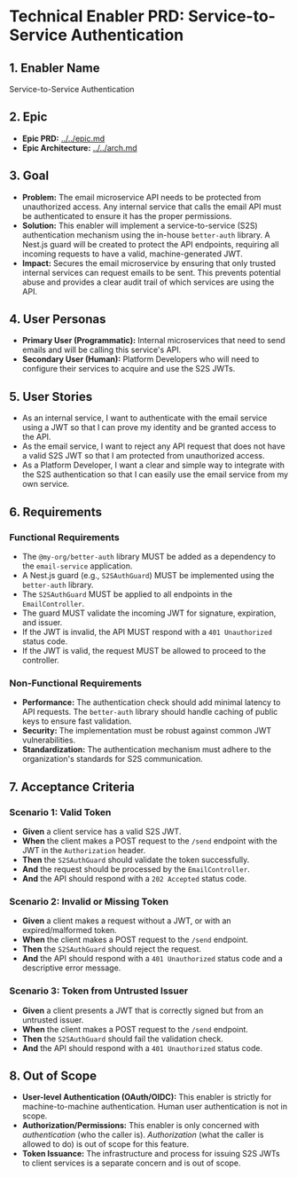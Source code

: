 # Technical Enabler PRD: Service-to-Service Authentication

## 1. Enabler Name

Service-to-Service Authentication

## 2. Epic

- **Epic PRD:** [../../epic.md](./../epic.md)
- **Epic Architecture:** [../../arch.md](./../arch.md)

## 3. Goal

- **Problem:** The email microservice API needs to be protected from unauthorized access. Any internal service that calls the email API must be authenticated to ensure it has the proper permissions.
- **Solution:** This enabler will implement a service-to-service (S2S) authentication mechanism using the in-house `better-auth` library. A Nest.js guard will be created to protect the API endpoints, requiring all incoming requests to have a valid, machine-generated JWT.
- **Impact:** Secures the email microservice by ensuring that only trusted internal services can request emails to be sent. This prevents potential abuse and provides a clear audit trail of which services are using the API.

## 4. User Personas

- **Primary User (Programmatic):** Internal microservices that need to send emails and will be calling this service's API.
- **Secondary User (Human):** Platform Developers who will need to configure their services to acquire and use the S2S JWTs.

## 5. User Stories

- As an internal service, I want to authenticate with the email service using a JWT so that I can prove my identity and be granted access to the API.
- As the email service, I want to reject any API request that does not have a valid S2S JWT so that I am protected from unauthorized access.
- As a Platform Developer, I want a clear and simple way to integrate with the S2S authentication so that I can easily use the email service from my own service.

## 6. Requirements

### Functional Requirements

- The `@my-org/better-auth` library MUST be added as a dependency to the `email-service` application.
- A Nest.js guard (e.g., `S2SAuthGuard`) MUST be implemented using the `better-auth` library.
- The `S2SAuthGuard` MUST be applied to all endpoints in the `EmailController`.
- The guard MUST validate the incoming JWT for signature, expiration, and issuer.
- If the JWT is invalid, the API MUST respond with a `401 Unauthorized` status code.
- If the JWT is valid, the request MUST be allowed to proceed to the controller.

### Non-Functional Requirements

- **Performance:** The authentication check should add minimal latency to API requests. The `better-auth` library should handle caching of public keys to ensure fast validation.
- **Security:** The implementation must be robust against common JWT vulnerabilities.
- **Standardization:** The authentication mechanism must adhere to the organization's standards for S2S communication.

## 7. Acceptance Criteria

### Scenario 1: Valid Token

- **Given** a client service has a valid S2S JWT.
- **When** the client makes a POST request to the `/send` endpoint with the JWT in the `Authorization` header.
- **Then** the `S2SAuthGuard` should validate the token successfully.
- **And** the request should be processed by the `EmailController`.
- **And** the API should respond with a `202 Accepted` status code.

### Scenario 2: Invalid or Missing Token

- **Given** a client makes a request without a JWT, or with an expired/malformed token.
- **When** the client makes a POST request to the `/send` endpoint.
- **Then** the `S2SAuthGuard` should reject the request.
- **And** the API should respond with a `401 Unauthorized` status code and a descriptive error message.

### Scenario 3: Token from Untrusted Issuer

- **Given** a client presents a JWT that is correctly signed but from an untrusted issuer.
- **When** the client makes a POST request to the `/send` endpoint.
- **Then** the `S2SAuthGuard` should fail the validation check.
- **And** the API should respond with a `401 Unauthorized` status code.

## 8. Out of Scope

- **User-level Authentication (OAuth/OIDC):** This enabler is strictly for machine-to-machine authentication. Human user authentication is not in scope.
- **Authorization/Permissions:** This enabler is only concerned with *authentication* (who the caller is). *Authorization* (what the caller is allowed to do) is out of scope for this feature.
- **Token Issuance:** The infrastructure and process for issuing S2S JWTs to client services is a separate concern and is out of scope.
